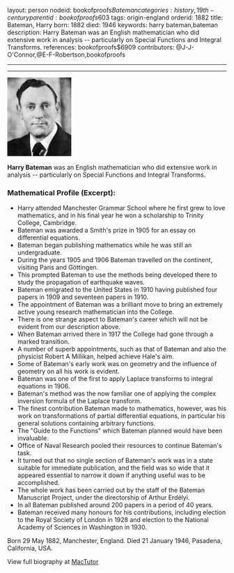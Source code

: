 layout: person
nodeid: bookofproofs$Bateman
categories: history,19th-century
parentid: bookofproofs$603
tags: origin-england
orderid: 1882
title: Bateman, Harry
born: 1882
died: 1946
keywords: harry bateman,bateman
description: Harry Bateman was an English mathematician who did extensive work in analysis -- particularly on Special Functions and Integral Transforms.
references: bookofproofs$6909
contributors: @J-J-O'Connor,@E-F-Robertson,bookofproofs

---



---

![Bateman.jpg](https://github.com/bookofproofs/bookofproofs.github.io/blob/main/_sources/_assets/images/portraits/Bateman.jpg?raw=true)

**Harry Bateman** was an English mathematician who did extensive work in analysis -- particularly on Special Functions and Integral Transforms.

### Mathematical Profile (Excerpt):
* Harry attended Manchester Grammar School where he first grew to love mathematics, and in his final year he won a scholarship to Trinity College, Cambridge.
* Bateman was awarded a Smith's prize in 1905 for an essay on differential equations.
* Bateman began publishing mathematics while he was still an undergraduate.
* During the years 1905 and 1906 Bateman travelled on the continent, visiting Paris and Göttingen.
* This prompted Bateman to use the methods being developed there to study the propagation of earthquake waves.
* Bateman emigrated to the United States in 1910 having published four papers in 1909 and seventeen papers in 1910.
* The appointment of Bateman was a brilliant move to bring an extremely active young research mathematician into the College.
* There is one strange aspect to Bateman's career which will not be evident from our description above.
* When Bateman arrived there in 1917 the College had gone through a marked transition.
* A number of superb appointments, such as that of Bateman and also the physicist Robert A Millikan, helped achieve Hale's aim.
* Some of Bateman's early work was on geometry and the influence of geometry on all his work is evident.
* Bateman was one of the first to apply Laplace transforms to integral equations in 1906.
* Bateman's method was the now familiar one of applying the complex inversion formula of the Laplace transform.
* The finest contribution Bateman made to mathematics, however, was his work on transformations of partial differential equations, in particular his general solutions containing arbitrary functions.
* The "Guide to the Functions" which Bateman planned would have been invaluable.
* Office of Naval Research pooled their resources to continue Bateman's task.
* It turned out that no single section of Bateman's work was in a state suitable for immediate publication, and the field was so wide that it appeared essential to narrow it down if anything useful was to be accomplished.
* The whole work has been carried out by the staff of the Bateman Manuscript Project, under the directorship of Arthur Erdélyi.
* In all Bateman published around 200 papers in a period of 40 years.
* Bateman received many honours for his contributions, including election to the Royal Society of London in 1928 and election to the National Academy of Sciences in Washington in 1930.

Born 29 May 1882, Manchester, England. Died 21 January 1946, Pasadena, California, USA.

View full biography at [MacTutor](https://mathshistory.st-andrews.ac.uk/Biographies/Bateman/)
